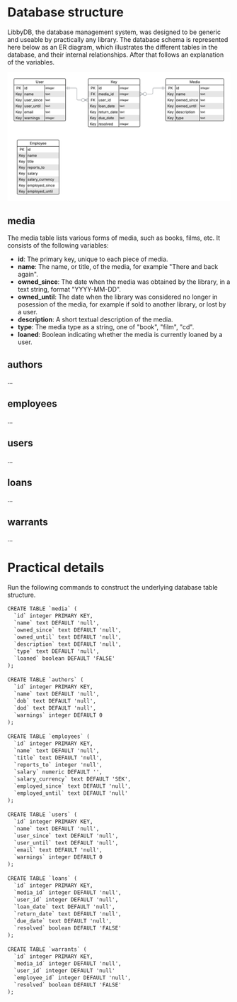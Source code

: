 # Database structure
LibbyDB, the database management system, was designed to be generic and useable by practically any library. The database schema is represented here below as an ER diagram, which illustrates the different tables in the database, and their internal relationships. After that follows an explanation of the variables.

![alt text](ER_diagram.png)

## media
The media table lists various forms of media, such as books, films, etc. It consists of the following variables:

* **id**: The primary key, unique to each piece of media.
* **name**: The name, or title, of the media, for example "There and back again".
* **owned_since**: The date when the media was obtained by the library, in a text string, format "YYYY-MM-DD".
* **owned_until**: The date when the library was considered no longer in posession of the media, for example if sold to another library, or lost by a user.
* **description**: A short textual description of the media.
* **type**: The media type as a string, one of "book", "film", "cd".
* **loaned**: Boolean indicating whether the media is currently loaned by a user.

## authors
...

## employees
...

## users
...

## loans
...

## warrants
...

# Practical details
Run the following commands to construct the underlying database table structure.
```
CREATE TABLE `media` (
  `id` integer PRIMARY KEY,
  `name` text DEFAULT 'null',
  `owned_since` text DEFAULT 'null',
  `owned_until` text DEFAULT 'null',
  `description` text DEFAULT 'null',
  `type` text DEFAULT 'null',
  `loaned` boolean DEFAULT 'FALSE'
);

CREATE TABLE `authors` (
  `id` integer PRIMARY KEY,
  `name` text DEFAULT 'null',
  `dob` text DEFAULT 'null',
  `dod` text DEFAULT 'null',
  `warnings` integer DEFAULT 0
);

CREATE TABLE `employees` (
  `id` integer PRIMARY KEY,
  `name` text DEFAULT 'null',
  `title` text DEFAULT 'null',
  `reports_to` integer 'null',
  `salary` numeric DEFAULT '',
  `salary_currency` text DEFAULT 'SEK',
  `employed_since` text DEFAULT 'null',
  `employed_until` text DEFAULT 'null'
);

CREATE TABLE `users` (
  `id` integer PRIMARY KEY,
  `name` text DEFAULT 'null',
  `user_since` text DEFAULT 'null',
  `user_until` text DEFAULT 'null',
  `email` text DEFAULT 'null',
  `warnings` integer DEFAULT 0
);

CREATE TABLE `loans` (
  `id` integer PRIMARY KEY,
  `media_id` integer DEFAULT 'null',
  `user_id` integer DEFAULT 'null',
  `loan_date` text DEFAULT 'null',
  `return_date` text DEFAULT 'null',
  `due_date` text DEFAULT 'null',
  `resolved` boolean DEFAULT 'FALSE'
);

CREATE TABLE `warrants` (
  `id` integer PRIMARY KEY,
  `media_id` integer DEFAULT 'null',
  `user_id` integer DEFAULT 'null'
  `employee_id` integer DEFAULT 'null',
  `resolved` boolean DEFAULT 'FALSE'
);
```